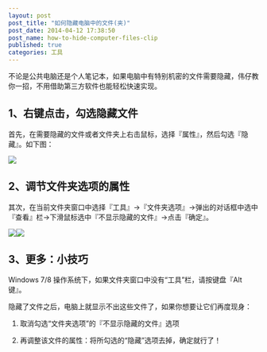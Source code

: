 ```yaml
---
layout: post
post_title: "如何隐藏电脑中的文件(夹)"
post_date: 2014-04-12 17:38:50
post_name: how-to-hide-computer-files-clip
published: true
categories: 工具
---
```


不论是公共电脑还是个人笔记本，如果电脑中有特别机密的文件需要隐藏，伟仔教你一招，不用借助第三方软件也能轻松快速实现。


## **1、右键点击，勾选隐藏文件**

首先，在需要隐藏的文件或者文件夹上右击鼠标，选择『属性』，然后勾选『隐藏』。如下图：

![](http://mmbiz.qpic.cn/mmbiz/z3T1vlHdIXiczYawic2PFW2JcPuQ2ia6B8JhELsVKy8w8ZS5sjpwuaicrAQKHUylibCU6gZBLnBOprUHA7DSeojobcw/0)

## **2、调节文件夹选项的属性**

其次，在当前文件夹窗口中选择『工具』→『文件夹选项』→弹出的对话框中选中『查看』栏→下滑鼠标选中『不显示隐藏的文件』→点击『确定』。

![](http://mp.weixin.qq.com/mpres/htmledition/ueditor/themes/default/images/spacer.gif)![](http://mmbiz.qpic.cn/mmbiz/z3T1vlHdIXiczYawic2PFW2JcPuQ2ia6B8J3wozv8MfLiaiae1s7H3d2vUPqOBSUvelU5C4lvrBuiaYGRqPSjKjdvyBQ/0)

## **3、更多：小技巧**

Windows 7/8 操作系统下，如果文件夹窗口中没有“工具”栏，请按键盘『Alt键』。

隐藏了文件之后，电脑上就显示不出这些文件了，如果你想要让它们再度现身：

1.  取消勾选“文件夹选项”的『不显示隐藏的文件』选项

2.  再调整该文件的属性：将所勾选的“隐藏”选项去掉，确定就行了！

